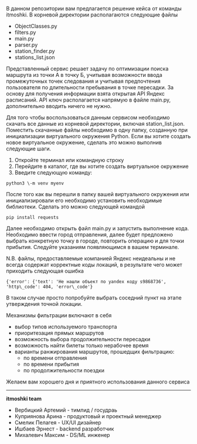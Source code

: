 В данном репозитории вам предлагается решение кейса от команды itmoshki. В корневой директории располагаются следующие файлы 

- ObjectClasses.py  
- filters.py  
- main.py  
- parser.py
- station\_finder.py  
- stations\_list.json

Представленный сервис решает задачу по оптимизации поиска маршрута из точки А в точку Б, учитывая возможности ввода промежуточных точек следования и учитывая предпочтения пользователя по длительности пребывания в точке пересадки. За основу для получения информации взята открытая API Яндекс расписаний. 
API ключ располагается напрямую в файле main.py, дополнительно вводить ничего не нужно.

Для того чтобы воспользоваться данным сервисом необходимо скачать все данные из корневой директории, включая station\_list.json. Поместить скачанные файлы необходимо в одну папку, созданную при инициализации виртуального окружения Python. Если вы хотите создать новое виртуальное окружение, сделать это можно выполнив следующие шаги.

1. Откройте терминал или командную строку  
2. Перейдите в каталог, где вы хотите создать виртуальное окружение  
3. Введите следующую команду:  

~~~
python3 \-m venv myenv 
~~~

После того как вы перешли в папку вашей виртуального окружения или инициализировали его необходимо установить необходимые библиотеки. Сделать это можно следующей командой  

~~~
pip install requests 
~~~

Далее необходимо открыть файл main.py и запустить выполнение кода. Необходимо ввести город отправления, далее будет предложено выбрать конкретную точку в городе, повторить операцию и для точки прибытия. Следуйте указаниям появляющимся в вашем терминале.

N.B. файлы, предоставляемые компанией Яндекс неидеальны и не всегда содержат корректные коды локаций, в результате чего может приходить следующая ошибка 
~~~
{'error': {'text': 'Не нашли объект по yandex коду s9868736', 'http\_code': 404, 'error\_code'}
~~~
В таком случае просто попробуйте выбрать соседний пункт на этапе утверждения точной локации.

Механизмы фильтрации включают в себя 
- выбор типов используемого транспорта
- приоритезация прямых маршрутов
- возможность выбора продолжительности пересадки
- возможность найти билеты только нерабочее время
- варианты ранжирования маршрутов, прошедщих фильтрацию:
    - по времени отправления
    - по времени прибытия
    - по продолжительности поездки
 
Желаем вам хорошего дня и приятного использования данного сервиса 

----
**itmoshki team**
- Вербицкий Артемий - тимлид / госудраь 
- Куприянова Арина - продуктовый и проектный менеджер
- Смелик Пелагея - UX/UI дизайнер
- Ишбаев Эрнест - backend разработчик
- Михалевич Максим - DS/ML инженер 

